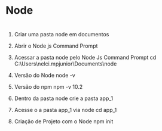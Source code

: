 # Node
#
1. Criar uma pasta node em documentos

2. Abrir o Node js Command Prompt

3. Acessar a pasta node pelo Node Js Command Prompt
	cd C:\Users\nelci.mpjunior\Documents\node

4. Versão do Node
	node -v 

5. Versão do npm
	npm -v
	10.2

6. Dentro da pasta node crie a pasta app_1

7. Acesse o a pasta app_1 via node
	cd app_1

8. Criação de Projeto com o Node
	npm init
